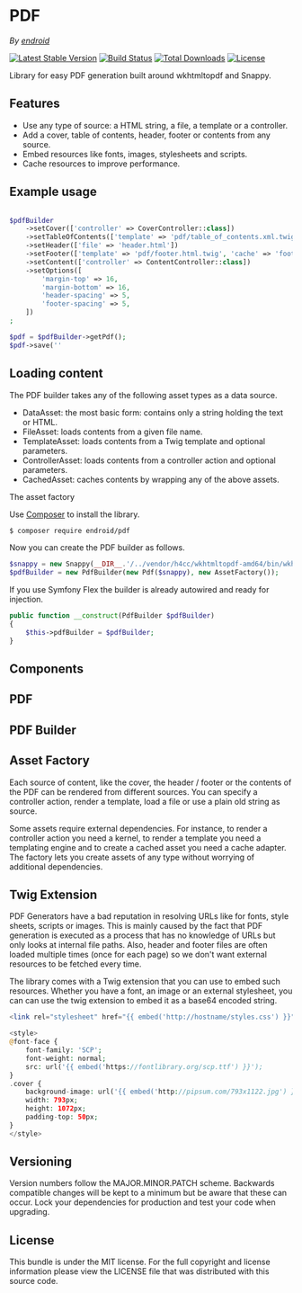 # PDF

*By [endroid](https://endroid.nl/)*

[![Latest Stable Version](http://img.shields.io/packagist/v/endroid/pdf.svg)](https://packagist.org/packages/endroid/pdf)
[![Build Status](http://img.shields.io/travis/endroid/pdf.svg)](http://travis-ci.org/endroid/pdf)
[![Total Downloads](http://img.shields.io/packagist/dt/endroid/pdf.svg)](https://packagist.org/packages/endroid/pdf)
[![License](http://img.shields.io/packagist/l/endroid/pdf.svg)](https://packagist.org/packages/endroid/pdf)

Library for easy PDF generation built around wkhtmltopdf and Snappy.

## Features

* Use any type of source: a HTML string, a file, a template or a controller.
* Add a cover, table of contents, header, footer or contents from any source.
* Embed resources like fonts, images, stylesheets and scripts.
* Cache resources to improve performance.

## Example usage

```php

$pdfBuilder
    ->setCover(['controller' => CoverController::class])
    ->setTableOfContents(['template' => 'pdf/table_of_contents.xml.twig', 'cache' => 'toc'])
    ->setHeader(['file' => 'header.html'])
    ->setFooter(['template' => 'pdf/footer.html.twig', 'cache' => 'footer'])
    ->setContent(['controller' => ContentController::class])
    ->setOptions([
        'margin-top' => 16,
        'margin-bottom' => 16,
        'header-spacing' => 5,
        'footer-spacing' => 5,
    ])
;

$pdf = $pdfBuilder->getPdf();
$pdf->save(''
```

## Loading content

The PDF builder takes any of the following asset types as a data source.

* DataAsset: the most basic form: contains only a string holding the text or HTML.
* FileAsset: loads contents from a given file name.
* TemplateAsset: loads contents from a Twig template and optional parameters.
* ControllerAsset: loads contents from a controller action and optional parameters.
* CachedAsset: caches contents by wrapping any of the above assets.

The asset factory

Use [Composer](https://getcomposer.org/) to install the library.

``` bash
$ composer require endroid/pdf
```

Now you can create the PDF builder as follows.

```php
$snappy = new Snappy(__DIR__.'/../vendor/h4cc/wkhtmltopdf-amd64/bin/wkhtmltopdf-amd64');
$pdfBuilder = new PdfBuilder(new Pdf($snappy), new AssetFactory());
```

If you use Symfony Flex the builder is already autowired and ready for injection.

```php
public function __construct(PdfBuilder $pdfBuilder)
{
    $this->pdfBuilder = $pdfBuilder;
}
```

## Components

## PDF



## PDF Builder



## Asset Factory

Each source of content, like the cover, the header / footer or the contents of
the PDF can be rendered from different sources. You can specify a controller
action, render a template, load a file or use a plain old string as source.

Some assets require external dependencies. For instance, to render a controller
action you need a kernel, to render a template you need a templating engine and
to create a cached asset you need a cache adapter. The factory lets you create
assets of any type without worrying of additional dependencies.

## Twig Extension

PDF Generators have a bad reputation in resolving URLs like for fonts, style
sheets, scripts or images. This is mainly caused by the fact that PDF generation
is executed as a process that has no knowledge of URLs but only looks at internal
file paths. Also, header and footer files are often loaded multiple times (once
for each page) so we don't want external resources to be fetched every time.

The library comes with a Twig extension that you can use to embed such resources.
Whether you have a font, an image or an external stylesheet, you can can use the
twig extension to embed it as a base64 encoded string.

```php
<link rel="stylesheet" href="{{ embed('http://hostname/styles.css') }}">

<style>
@font-face {
    font-family: 'SCP';
    font-weight: normal;
    src: url('{{ embed('https://fontlibrary.org/scp.ttf') }}');
}
.cover {
    background-image: url('{{ embed('http://pipsum.com/793x1122.jpg') }}');
    width: 793px;
    height: 1072px;
    padding-top: 50px;
}
</style>
```

## Versioning

Version numbers follow the MAJOR.MINOR.PATCH scheme. Backwards compatible
changes will be kept to a minimum but be aware that these can occur. Lock
your dependencies for production and test your code when upgrading.

## License

This bundle is under the MIT license. For the full copyright and license
information please view the LICENSE file that was distributed with this source code.
